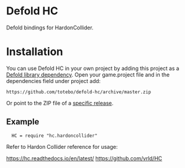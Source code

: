 # Defold HC
Defold bindings for HardonCollider.

# Installation
You can use Defold HC in your own project by adding this project as a [Defold library dependency](http://www.defold.com/manuals/libraries/). Open your game.project file and in the dependencies field under project add:

    https://github.com/totebo/defold-hc/archive/master.zip

Or point to the ZIP file of a [specific release](https://github.com/totebo/defold-hc/releases).

## Example

      HC = require "hc.hardoncollider"

Refer to Hardon Collider reference for usage:

https://hc.readthedocs.io/en/latest/
https://github.com/vrld/HC
